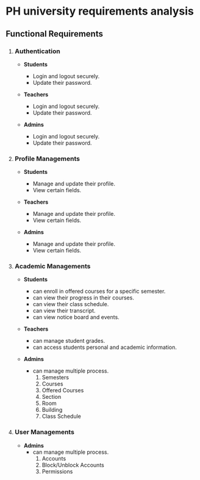 # PH university requirements analysis

## Functional Requirements

1. ### Authentication

   - **Students**

     - Login and logout securely.
     - Update their password.

   - **Teachers**

     - Login and logout securely.
     - Update their password.

   - **Admins**
     - Login and logout securely.
     - Update their password.

2. ### Profile Managements

   - **Students**

     - Manage and update their profile.
     - View certain fields.

   - **Teachers**
     - Manage and update their profile.
     - View certain fields.
   - **Admins**
     - Manage and update their profile.
     - View certain fields.

3. ### Academic Managements

   - **Students**

     - can enroll in offered courses for a specific semester.
     - can view their progress in their courses.
     - can view their class schedule.
     - can view their transcript.
     - can view notice board and events.

   - **Teachers**
     - can manage student grades.
     - can access students personal and academic information.
   - **Admins**
     - can manage multiple process.
       1. Semesters
       2. Courses
       3. Offered Courses
       4. Section
       5. Room
       6. Building
       7. Class Schedule

4. ### User Managements
    - **Admins**
      - can manage multiple process.
        1. Accounts
        2. Block/Unblock Accounts
        3. Permissions
